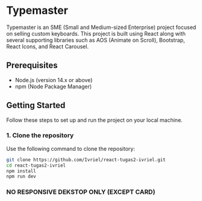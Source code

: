 # Typemaster

Typemaster is an SME (Small and Medium-sized Enterprise) project focused on selling custom keyboards. This project is built using React along with several supporting libraries such as AOS (Animate on Scroll), Bootstrap, React Icons, and React Carousel.

## Prerequisites

- Node.js (version 14.x or above)
- npm (Node Package Manager)

## Getting Started

Follow these steps to set up and run the project on your local machine.

### 1. Clone the repository

Use the following command to clone the repository:

```bash
git clone https://github.com/Ivriel/react-tugas2-ivriel.git
cd react-tugas2-ivriel
npm install
npm run dev
```
### NO RESPONSIVE DEKSTOP ONLY (EXCEPT CARD)
